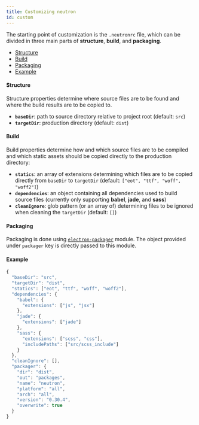 ```yaml
---
title: Customizing neutron
id: custom
---
```


The starting point of customization is the `.neutronrc` file, which can be divided
in three main parts of **structure**, **build**, and **packaging**.

<nav class="toc">
  <ul>
    <li><a href="#strcuture">Structure</a></li>
    <li><a href="#build">Build</a></li>
    <li><a href="#packaging">Packaging</a></li>
    <li><a href="#example">Example</a></li>
  <ul>
</nav>

#### Structure
Structure properties determine where source files are to be found and where the build
results are to be copied to.

  * **`baseDir`**: path to source directory relative to project root (default: `src`)
  * **`targetDir`**: production directory (default: `dist`)

#### Build
Build properties determine how and which source files are to be compiled and which static
assets should be copied directly to the production directory:

  * **`statics`**: an array of extensions determining which files are to be copied
  directly from `baseDir` to `targetDir` (default: `["eot", "ttf", "woff", "woff2"]`)
  * **`dependencies`**: an object containing all dependencies used to build source files
  (currently only supporting **babel**, **jade**, and **sass**)
  * **`cleanIgnore`**: glob pattern (or an array of) determining files to be ignored
  when cleaning the `targetDir` (default: `[]`)

#### Packaging
Packaging is done using [`electron-packager`](https://www.npmjs.com/package/electron-packager)
module. The object provided under `packager` key is directly passed to this module.

#### Example
```js
{
  "baseDir": "src",
  "targetDir": "dist",
  "statics": ["eot", "ttf", "woff", "woff2"],
  "dependencies": {
    "babel": {
      "extensions": ["js", "jsx"]
    },
    "jade": {
      "extensions": ["jade"]
    },
    "sass": {
      "extensions": ["scss", "css"],
      "includePaths": ["src/scss_include"]
    }
  },
  "cleanIgnore": [],
  "packager": {
    "dir": "dist",
    "out": "packages",
    "name": "neutron",
    "platform": "all",
    "arch": "all",
    "version": "0.30.4",
    "overwrite": true
  }
}
```
